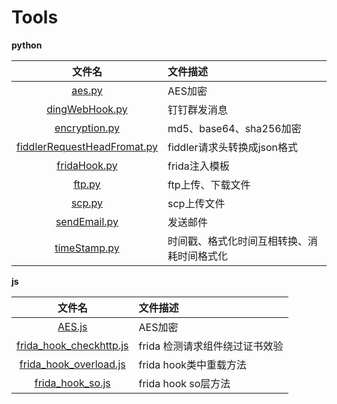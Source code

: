 # Tools

**python**
    
|文件名|文件描述|
|:-----:|:-----|
|[aes.py](https://github.com/baidu367/Tools/blob/main/python/aes.py)|AES加密|
|[dingWebHook.py](https://github.com/baidu367/Tools/blob/main/python/dingWebHook.py)|钉钉群发消息|
|[encryption.py](https://github.com/baidu367/Tools/blob/main/python/encryption.py)|md5、base64、sha256加密|
|[fiddlerRequestHeadFromat.py](https://github.com/baidu367/Tools/blob/main/python/fiddlerRequestHeadFromat.py)|fiddler请求头转换成json格式|
|[fridaHook.py](https://github.com/baidu367/Tools/blob/main/python/fridaHook.py)|frida注入模板|
|[ftp.py](https://github.com/baidu367/Tools/blob/main/python/ftp.py)|ftp上传、下载文件|
|[scp.py](https://github.com/baidu367/Tools/blob/main/python/scp.py)|scp上传文件|
|[sendEmail.py](https://github.com/baidu367/Tools/blob/main/python/sendEmail.py)| 发送邮件|
|[timeStamp.py](https://github.com/baidu367/Tools/blob/main/python/timeStamp.py)| 时间戳、格式化时间互相转换、消耗时间格式化|

**js**

 |文件名|文件描述|
|:-----:|:-----|
|[AES.js](https://github.com/baidu367/Tools/blob/main/js/AES.js)|AES加密|
|[frida_hook_checkhttp.js](https://github.com/baidu367/Tools/blob/main/js/frida_hook_checkhttp.js)|frida 检测请求组件绕过证书效验|
|[frida_hook_overload.js](https://github.com/baidu367/Tools/blob/main/js/frida_hook_overload.js)|frida hook类中重载方法|
|[frida_hook_so.js](https://github.com/baidu367/Tools/blob/main/js/frida_hook_so.js)|frida hook so层方法|